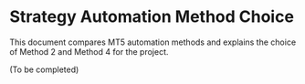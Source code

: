 # Strategy Automation Method Choice

This document compares MT5 automation methods and explains the choice of Method 2 and Method 4 for the project.

(To be completed)
